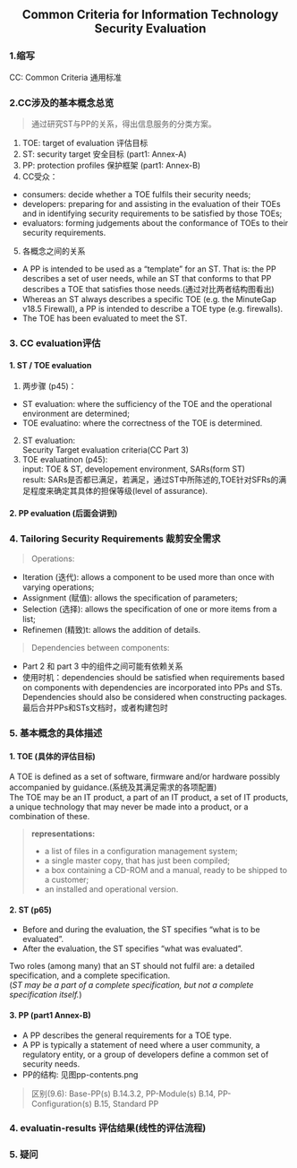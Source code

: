 ## <center>Common Criteria for Information Technology Security Evaluation
### 1.缩写
CC: Common Criteria 通用标准
### 2.CC涉及的基本概念总览
> 通过研究ST与PP的关系，得出信息服务的分类方案。
1. TOE: target of evaluation 评估目标
2. ST: security target 安全目标 (part1: Annex-A)
3. PP: protection profiles 保护框架 (part1: Annex-B)
4. CC受众：
- consumers: decide whether a TOE fulfils their security needs;
- developers: preparing for and assisting in the evaluation of their TOEs and in identifying security requirements to be
satisfied by those TOEs; 
- evaluators: forming judgements about the conformance of TOEs to their security requirements. 
5. 各概念之间的关系
- A PP is intended to be used as a “template” for an ST. That is: the PP describes a set of user needs, while an ST that conforms to that PP describes a TOE that satisfies those needs.(通过对比两者结构图看出)
- Whereas an ST always describes a specific TOE (e.g. the MinuteGap v18.5 Firewall), a PP is intended to describe a TOE type (e.g. firewalls). 
- The TOE has been evaluated to meet the ST.

### 3. CC evaluation评估
#### 1. ST / TOE evaluation
1. 两步骤 (p45)：
- ST evaluation: where the sufficiency of the TOE and the operational environment are determined;
- TOE evaluatino: where the correctness of the TOE is determined.
2. ST evaluation:  
Security Target evaluation criteria(CC Part 3)
3. TOE evaluatinon (p45):  
input: TOE & ST, developement environment, SARs(form ST)  
result: SARs是否都已满足，若满足，通过ST中所陈述的,TOE针对SFRs的满足程度来确定其具体的担保等级(level of assurance).
#### 2. PP evaluation (后面会讲到)
### 4. Tailoring Security Requirements 裁剪安全需求  
> Operations:
- Iteration (迭代): allows a component to be used more than once with varying operations;
- Assignment (赋值): allows the specification of parameters;
- Selection (选择): allows the specification of one or more items from a list; 
- Refinemen (精致)t: allows the addition of details.
> Dependencies between components:
- Part 2 和 part 3 中的组件之间可能有依赖关系
- 使用时机：dependencies should be satisfied when requirements based on components with dependencies are incorporated into PPs and STs. Dependencies should also be considered when constructing packages.  
最后合并PPs和STs文档时，或者构建包时
### 5. 基本概念的具体描述
#### 1. TOE (具体的评估目标)
A TOE is defined as a set of software, firmware and/or hardware possibly
accompanied by guidance.(系统及其满足需求的各项配置)  
The TOE may be an IT product, a part of an IT product, a set of IT products, a unique technology that may never be made into a product, or a combination of these.    
> **representations:**  
> - a list of files in a configuration management system;
> - a single master copy, that has just been compiled;
> - a box containing a CD-ROM and a manual, ready to be shipped to a
customer;
> - an installed and operational version.
#### 2. ST (p65)
- Before and during the evaluation, the ST specifies “what is to be evaluated”.  
- After the evaluation, the ST specifies “what was evaluated”.   

Two roles (among many) that an ST should not fulfil are: a detailed specification, and a complete specification.   
(*ST may be a part of a complete specification, but not a complete specification itself.*)  
#### 3. PP (part1 Annex-B)
- A PP describes the general requirements for a TOE type.  
- A PP is typically a statement of need where a user community, a regulatory entity, or a group of developers define a common set of security needs.
- PP的结构: 见图pp-contents.png
> 区别(9.6): Base-PP(s) B.14.3.2, PP-Module(s) B.14, PP-Configuration(s) B.15, Standard PP
### 4. evaluatin-results 评估结果(线性的评估流程)
### 5. 疑问
























